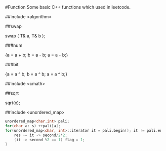 #Function
Some basic C++ functions which used in leetcode.

#\#include \<algorithm\>

##swap

swap ( T& a, T& b );

###num

{a = a + b; b = a - b; a = a - b;}

###bit

{a = a ^ b; b = a ^ b; a = a ^ b;}

#\#include \<cmath\>

##sqrt

sqrt(x);

#\#include \<unordered_map>

```C++
unordered_map<char,int> pali;
for(char a: s) ++pali[a];
for(unordered_map<char, int>::iterator it = pali.begin(); it != pali.end(); it++){
	res += it -> second/2*2;
	(it -> second %2 == 1) flag = 1;
}
```


